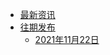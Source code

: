<!-- docs/_sidebar.md -->

* [最新资讯](README)
* [往期发布](history/)
	* [2021年11月22日](history/2021年11月22日)